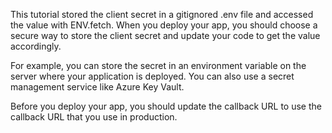 This tutorial stored the client secret in a gitignored .env file and accessed the value with ENV.fetch. When you deploy your app, you should choose a secure way to store the client secret and update your code to get the value accordingly.

For example, you can store the secret in an environment variable on the server where your application is deployed. You can also use a secret management service like Azure Key Vault.

Before you deploy your app, you should update the callback URL to use the callback URL that you use in production.
